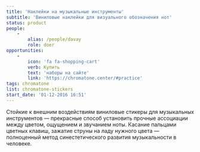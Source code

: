 ```yaml
---
title: 'Наклейки на музыкальные инструменты'
subtitle: 'Виниловые наклейки для визуального обозначения нот'
status: product
people:
    -
        alias: /people/davay
        role: doer
opportunities:
    -
        icon: 'fa fa-shopping-cart'
        verb: Купить
        text: 'наборы на сайте'
        link: 'https://chromatone.center/#practice'
tags: chromatone
list: chromatone-stickers
start_date: '01-12-2016 16:51'
---
```


Стойкие к внешним воздействиям виниловые стикеры для музыкальных инструментов — прекрасные способ установить прочные ассоциации между цветом, ощущением и звучанием ноты. Касание пальцами цветных клавиш, зажатие струны на ладу нужного цвета — полноценный метод синестетического развития музыкальности в человеке.
